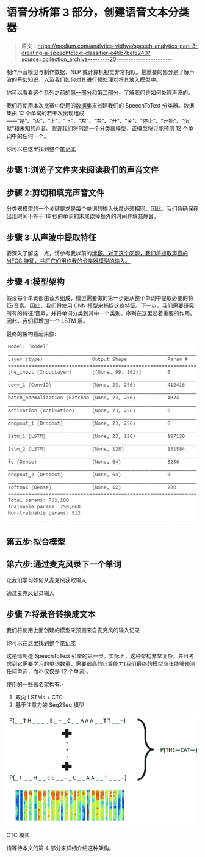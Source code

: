 # 语音分析第 3 部分，创建语音文本分类器

> 原文：<https://medium.com/analytics-vidhya/speech-analytics-part-3-creating-a-speechtotext-classifier-e46b7befe240?source=collection_archive---------20----------------------->

制作声音模型与制作数据、NLP 或计算机视觉非常相似。最重要的部分是了解声波的基础知识，以及我们如何对其进行预处理以将其放入模型中。

你可以看看这个系列之前的[第一部分](/@divalicious.priya/speech-analytics-part-1-basics-of-speech-analytics-37ba6d5904e2)和[第二部分](/@divalicious.priya/speech-analytics-part-2-sound-analytics-in-torchaudio-7645a3dd192d)，了解我们是如何处理声波的。

我们将使用本次比赛中使用的[数据集](https://www.kaggle.com/c/tensorflow-speech-recognition-challenge/data?select=train.7z)来创建我们的 SpeechToText 分类器。数据集由 12 个单词的若干次出现组成——“是”、“否”、“上”、“下”、“左”、“右”、“开”、“关”、“停止”、“开始”、“沉默”和未知的声音。假设我们将创建一个分类器模型，该模型将只能预测 12 个单词中的任何一个。

你可以在这里找到整个[笔记本](https://github.com/divapriya/Speech-Analytics-SpeechToText/blob/master/BasicModelAudio_part2.ipynb)

## 步骤 1:浏览子文件夹来阅读我们的声音文件

## 步骤 2:剪切和填充声音文件

分类器模型的一个关键要求是每个单词的输入长度必须相同。因此，我们将确保在出现时间不等于 16 秒的单词的末尾砍掉额外的时间并填充静音。

## 步骤 3:从声波中提取特征

要深入了解这一点，请参考我以前的[博客。对于这个问题，我们将提取声音的 MFCC 特征，并将它们用作我的分类器模型的输入。](/@divalicious.priya/speech-analytics-part-2-sound-analytics-in-torchaudio-7645a3dd192d)

## 步骤 4:模型架构

假设每个单词都由音素组成，模型需要做的第一步是从整个单词中提取必要的特征/音素。因此，我们将使用 CNN 模型来捕捉这些特征。下一步，我们需要研究所有的特征/音素，并将单词分类到其中一个类别。序列在这里起着重要的作用。因此，我们将增加一个 LSTM 层。

最终的架构看起来像:

![](img/ad1d8ee05e3870c13be3023effe48b9b.png)

## 第五步:拟合模型

## 第六步:通过麦克风录下一个单词

让我们学习如何从麦克风获取输入

通过麦克风记录输入

## 步骤 7:将录音转换成文本

我们将使用上面创建的模型来预测来自麦克风的输入记录

你可以在这里找到整个[笔记本](https://github.com/divapriya/Speech-Analytics-SpeechToText/blob/master/BasicModelAudio_part2.ipynb)

这是你制造 SpeechToText 引擎的第一步。实际上，这种架构非常复杂，并且考虑到它需要学习的单词数量，需要很高的计算能力(我们最终的模型应该能够预测任何单词，而不仅仅是 12 个单词)。

使用的一些著名架构有:-

1.  双向 LSTMs + CTC
2.  基于注意力的 Seq2Seq 模型

![](img/9f6c2a015ea822c851ef4750df5fed51.png)

CTC 模式

请等待本文的第 4 部分来详细介绍这种架构。